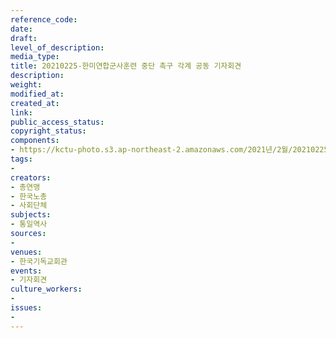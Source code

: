 ```yaml
---
reference_code: 
date: 
draft: 
level_of_description: 
media_type: 
title: 20210225-한미연합군사훈련 중단 촉구 각계 공동 기자회견
description: 
weight: 
modified_at: 
created_at: 
link: 
public_access_status: 
copyright_status: 
components:
- https://kctu-photo.s3.ap-northeast-2.amazonaws.com/2021년/2월/20210225-한미연합군사훈련+중단+촉구+각계+공동+기자회견/_5D42527.jpg
tags:
- 
creators:
- 총연맹
- 한국노총
- 사회단체
subjects:
- 통일역사
sources:
- 
venues:
- 한국기독교회관
events:
- 기자회견
culture_workers:
- 
issues:
- 
---
```

